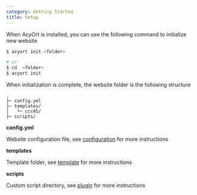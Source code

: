 ```yaml
---
category: Getting Started
title: Setup
---
```


When AcyOrt is installed, you can use the following command to initialize new website

```bash
$ acyort init <folder>

# or
$ cd  <folder>
$ acyort init
```

When initialization is complete, the website folder is the following structure

```
.
├─ config.yml
├─ templates/
|   └─ ccc45/
├─ scripts/
```

**config.yml**

Website configuration file, see [configuration](/docs/configuration/) for more instructions

**templates**

Template folder, see [template](/docs/template/) for more instructions

**scripts**

Custom script directory, see [plugin](/docs/plugin/) for more instructions
